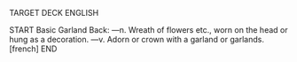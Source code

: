 TARGET DECK
ENGLISH

START
Basic
Garland
Back: —n. Wreath of flowers etc., worn on the head or hung as a decoration. —v. Adorn or crown with a garland or garlands. [french]
END
